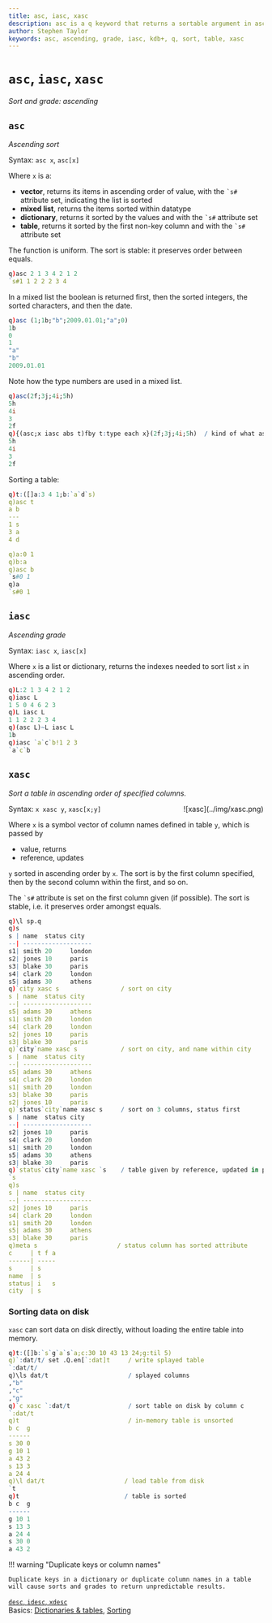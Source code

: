 ```yaml
---
title: asc, iasc, xasc
description: asc is a q keyword that returns a sortable argument in ascending order and with the s attribute set; iasc grades its items into ascending order; and xasc sorts a table by specified columns.
author: Stephen Taylor
keywords: asc, ascending, grade, iasc, kdb+, q, sort, table, xasc
---
```

# `asc`, `iasc`, `xasc`


_Sort and grade: ascending_



## `asc`

_Ascending sort_

Syntax: `asc x`, `asc[x]`

Where `x` is a:

-   **vector**, returns its items in ascending order of value, with the `` `s# `` attribute set, indicating the list is sorted
-   **mixed list**, returns the items sorted within datatype
-   **dictionary**, returns it sorted by the values and with the `` `s# `` attribute set
-   **table**, returns it sorted by the first non-key column and with the `` `s# `` attribute set

The function is uniform. 
The sort is stable: it preserves order between equals.

```q
q)asc 2 1 3 4 2 1 2
`s#1 1 2 2 2 3 4
```

In a mixed list the boolean is returned first, then the sorted integers, the sorted characters, and then the date.

```q
q)asc (1;1b;"b";2009.01.01;"a";0)
1b
0
1
"a"
"b"
2009.01.01
```

Note how the type numbers are used in a mixed list.

```q
q)asc(2f;3j;4i;5h)
5h
4i
3
2f
q){(asc;x iasc abs t)fby t:type each x}(2f;3j;4i;5h)  / kind of what asc does
5h
4i
3
2f
```

Sorting a table:

```q
q)t:([]a:3 4 1;b:`a`d`s)
q)asc t
a b
---
1 s
3 a
4 d

q)a:0 1
q)b:a
q)asc b
`s#0 1
q)a
`s#0 1
```



## `iasc`

_Ascending grade_

Syntax: `iasc x`, `iasc[x]`

Where `x` is a list or dictionary, returns the indexes needed to sort list `x` in ascending order. 

```q
q)L:2 1 3 4 2 1 2
q)iasc L
1 5 0 4 6 2 3
q)L iasc L
1 1 2 2 2 3 4
q)(asc L)~L iasc L
1b
q)iasc `a`c`b!1 2 3
`a`c`b
```



## `xasc`


_Sort a table in ascending order of specified columns._ 

<div markdown="1" style="float: right; margin: 0 0 0 1em; padding: 0;">
![xasc](../img/xasc.png) 
</div>

Syntax: `x xasc y`, `xasc[x;y]`

Where `x` is a symbol vector of column names defined in table `y`, which is passed by

-    value, returns
-    reference, updates

`y` sorted in ascending order by `x`. 
The sort is by the first column specified, then by the second column within the first, and so on.

The `` `s# `` attribute is set on the first column given (if possible).
The sort is stable, i.e. it preserves order amongst equals.

```q
q)\l sp.q
q)s
s | name  status city
--| -------------------
s1| smith 20     london
s2| jones 10     paris
s3| blake 30     paris
s4| clark 20     london
s5| adams 30     athens
q)`city xasc s                 / sort on city
s | name  status city
--| -------------------
s5| adams 30     athens
s1| smith 20     london
s4| clark 20     london
s2| jones 10     paris
s3| blake 30     paris
q)`city`name xasc s            / sort on city, and name within city
s | name  status city
--| -------------------
s5| adams 30     athens
s4| clark 20     london
s1| smith 20     london
s3| blake 30     paris
s2| jones 10     paris
q)`status`city`name xasc s     / sort on 3 columns, status first
s | name  status city
--| -------------------
s2| jones 10     paris
s4| clark 20     london
s1| smith 20     london
s5| adams 30     athens
s3| blake 30     paris
q)`status`city`name xasc `s    / table given by reference, updated in place
`s
q)s
s | name  status city
--| -------------------
s2| jones 10     paris
s4| clark 20     london
s1| smith 20     london
s5| adams 30     athens
s3| blake 30     paris
q)meta s                      / status column has sorted attribute
c     | t f a
------| -----
s     | s
name  | s
status| i   s
city  | s
```


### Sorting data on disk

`xasc` can sort data on disk directly, without loading the entire table into memory.

```q
q)t:([]b:`s`g`a`s`a;c:30 10 43 13 24;g:til 5)
q)`:dat/t/ set .Q.en[`:dat]t     / write splayed table
`:dat/t/
q)\ls dat/t                      / splayed columns
,"b"
,"c"
,"g"
q)`c xasc `:dat/t                / sort table on disk by column c
`:dat/t
q)t                              / in-memory table is unsorted
b c  g
------
s 30 0
g 10 1
a 43 2
s 13 3
a 24 4
q)\l dat/t                      / load table from disk
`t
q)t                             / table is sorted
b c  g
------
g 10 1
s 13 3
a 24 4
s 30 0
a 43 2
```


!!! warning "Duplicate keys or column names"

    Duplicate keys in a dictionary or duplicate column names in a table will cause sorts and grades to return unpredictable results.


<i class="far fa-hand-point-right"></i>
[`desc`, `idesc`, `xdesc`](desc.md)  
Basics: [Dictionaries & tables](../basics/dictsandtables.md), 
[Sorting](../basics/sort.md)

